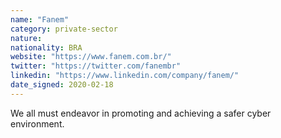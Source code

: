 ```yaml
---
name: "Fanem"
category: private-sector
nature:
nationality: BRA
website: "https://www.fanem.com.br/"
twitter: "https://twitter.com/fanembr"
linkedin: "https://www.linkedin.com/company/fanem/"
date_signed: 2020-02-18
---
```

We all must endeavor in promoting and achieving a safer cyber environment.
